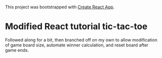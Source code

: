 This project was bootstrapped with [Create React App](https://github.com/facebookincubator/create-react-app).

# Modified React tutorial tic-tac-toe
Followed along for a bit, then branched off on my own to allow modification of game board size, automate winner calculation, and reset board after game ends.
